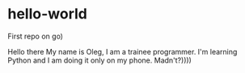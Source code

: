# hello-world
First repo on go) 

Hello there
My name is Oleg, I am a trainee programmer. 
I'm learning Python and I am doing it only on my phone. 
Madn't?)))) 
